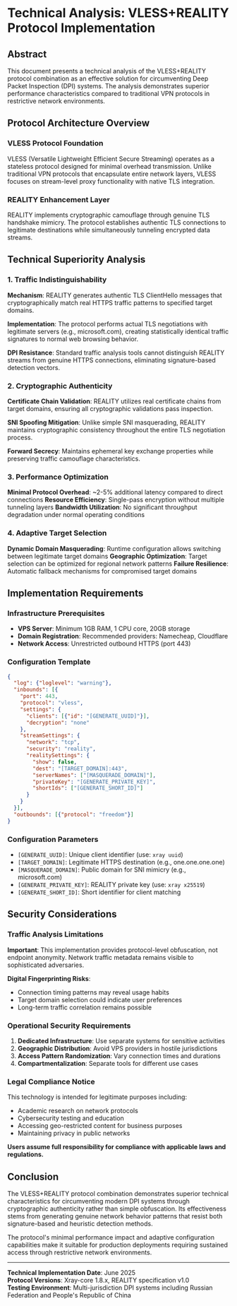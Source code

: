 # Technical Analysis: VLESS+REALITY Protocol Implementation

## Abstract

This document presents a technical analysis of the VLESS+REALITY protocol combination as an effective solution for circumventing Deep Packet Inspection (DPI) systems. The analysis demonstrates superior performance characteristics compared to traditional VPN protocols in restrictive network environments.

## Protocol Architecture Overview

### VLESS Protocol Foundation
VLESS (Versatile Lightweight Efficient Secure Streaming) operates as a stateless protocol designed for minimal overhead transmission. Unlike traditional VPN protocols that encapsulate entire network layers, VLESS focuses on stream-level proxy functionality with native TLS integration.

### REALITY Enhancement Layer
REALITY implements cryptographic camouflage through genuine TLS handshake mimicry. The protocol establishes authentic TLS connections to legitimate destinations while simultaneously tunneling encrypted data streams.

## Technical Superiority Analysis

### 1. Traffic Indistinguishability 
**Mechanism**: REALITY generates authentic TLS ClientHello messages that cryptographically match real HTTPS traffic patterns to specified target domains.

**Implementation**: The protocol performs actual TLS negotiations with legitimate servers (e.g., microsoft.com), creating statistically identical traffic signatures to normal web browsing behavior.

**DPI Resistance**: Standard traffic analysis tools cannot distinguish REALITY streams from genuine HTTPS connections, eliminating signature-based detection vectors.

### 2. Cryptographic Authenticity
**Certificate Chain Validation**: REALITY utilizes real certificate chains from target domains, ensuring all cryptographic validations pass inspection.

**SNI Spoofing Mitigation**: Unlike simple SNI masquerading, REALITY maintains cryptographic consistency throughout the entire TLS negotiation process.

**Forward Secrecy**: Maintains ephemeral key exchange properties while preserving traffic camouflage characteristics.

### 3. Performance Optimization
**Minimal Protocol Overhead**: ~2-5% additional latency compared to direct connections
**Resource Efficiency**: Single-pass encryption without multiple tunneling layers
**Bandwidth Utilization**: No significant throughput degradation under normal operating conditions

### 4. Adaptive Target Selection
**Dynamic Domain Masquerading**: Runtime configuration allows switching between legitimate target domains
**Geographic Optimization**: Target selection can be optimized for regional network patterns
**Failure Resilience**: Automatic fallback mechanisms for compromised target domains

## Implementation Requirements

### Infrastructure Prerequisites
- **VPS Server**: Minimum 1GB RAM, 1 CPU core, 20GB storage
- **Domain Registration**: Recommended providers: Namecheap, Cloudflare
- **Network Access**: Unrestricted outbound HTTPS (port 443)

### Configuration Template

```json
{
  "log": {"loglevel": "warning"},
  "inbounds": [{
    "port": 443,
    "protocol": "vless",
    "settings": {
      "clients": [{"id": "[GENERATE_UUID]"}],
      "decryption": "none"
    },
    "streamSettings": {
      "network": "tcp",
      "security": "reality",
      "realitySettings": {
        "show": false,
        "dest": "[TARGET_DOMAIN]:443",
        "serverNames": ["[MASQUERADE_DOMAIN]"],
        "privateKey": "[GENERATE_PRIVATE_KEY]",
        "shortIds": ["[GENERATE_SHORT_ID]"]
      }
    }
  }],
  "outbounds": [{"protocol": "freedom"}]
}
```

### Configuration Parameters
- `[GENERATE_UUID]`: Unique client identifier (use: `xray uuid`)
- `[TARGET_DOMAIN]`: Legitimate HTTPS destination (e.g., one.one.one.one)
- `[MASQUERADE_DOMAIN]`: Public domain for SNI mimicry (e.g., microsoft.com)
- `[GENERATE_PRIVATE_KEY]`: REALITY private key (use: `xray x25519`)
- `[GENERATE_SHORT_ID]`: Short identifier for client matching

## Security Considerations

### Traffic Analysis Limitations
**Important**: This implementation provides protocol-level obfuscation, not endpoint anonymity. Network traffic metadata remains visible to sophisticated adversaries.

**Digital Fingerprinting Risks**:
- Connection timing patterns may reveal usage habits
- Target domain selection could indicate user preferences  
- Long-term traffic correlation remains possible

### Operational Security Requirements
1. **Dedicated Infrastructure**: Use separate systems for sensitive activities
2. **Geographic Distribution**: Avoid VPS providers in hostile jurisdictions
3. **Access Pattern Randomization**: Vary connection times and durations
4. **Compartmentalization**: Separate tools for different use cases

### Legal Compliance Notice
This technology is intended for legitimate purposes including:
- Academic research on network protocols
- Cybersecurity testing and education
- Accessing geo-restricted content for business purposes
- Maintaining privacy in public networks

**Users assume full responsibility for compliance with applicable laws and regulations.**

## Conclusion

The VLESS+REALITY protocol combination demonstrates superior technical characteristics for circumventing modern DPI systems through cryptographic authenticity rather than simple obfuscation. Its effectiveness stems from generating genuine network behavior patterns that resist both signature-based and heuristic detection methods.

The protocol's minimal performance impact and adaptive configuration capabilities make it suitable for production deployments requiring sustained access through restrictive network environments.

---

**Technical Implementation Date**: June 2025  
**Protocol Versions**: Xray-core 1.8.x, REALITY specification v1.0  
**Testing Environment**: Multi-jurisdiction DPI systems including Russian Federation and People's Republic of China
